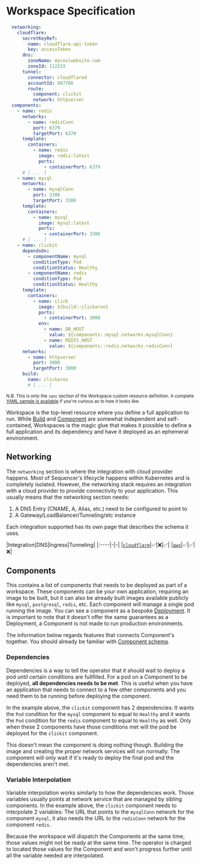 # Workspace Specification
```yaml
  networking:
    cloudflare:
      secretKeyRef:
        name: cloudflare-api-token
        key: accessToken
      dns:
        zoneName: mycoolwebsite.com 
        zoneId: 112233
      tunnel:
        connector: cloudflared
        accountId: 887766
        route:
          component: clickit
          network: httpserver
  components:
    - name: redis
      networks:
        - name: redisConn
          port: 6379
          targetPort: 6379
      template:
        containers:
          - name: redis
            image: redis:latest
            ports: 
              - containerPort: 6379
      # [ ... ]
    - name: mysql
      networks:
        - name: mysqlConn
          port: 3306
          targetPort: 3306
      template:
        containers:
          - name: mysql
            image: mysql:latest
            ports: 
              - containerPort: 3306
      # [ ... ]
    - name: clickit
      dependsOn:
        - componentName: mysql
          conditionType: Pod
          conditionStatus: Healthy
        - componentName: redis
          conditionType: Pod
          conditionStatus: Healthy
      template:
        containers:
          - name: click
            image: ${build::clickaroo}
            ports:
              - containerPort: 3000
            env:
              - name: DB_HOST
                value: ${components::mysql.networks.mysqlConn}
              - name: REDIS_HOST
                value: ${components::redis.networks.redisConn}
      networks:
        - name: httpserver
          port: 3000
          targetPort: 3000
      build:
        name: clickaroo
        # [ ... ]
```
<sup>N.B. This is only the `spec` section of the Workspace custom resource definition. A complete [YAML sample is available](../../dev/samples/workspace.yaml) if you're curious as to how it looks like.</sup>

Workspace is the top-level resource where you define a full application to run. While [Build](./build.md) and [Component](./component.md) are somewhat independent and self-contained, Workspaces is the magic glue that makes it possible to define a full application and its dependency and have it deployed as an ephemeral environment.

## Networking
The `networking` section is where the integration with cloud provider happens. Most of Sequencer's lifecycle happens within Kubernetes and is completely isolated. However, the networking stack requires an integration with a cloud provider to provide connectivity to your application. This usually means that the networking section needs:

1. A DNS Entry (CNAME, A, Alias, etc.) need to be configured to point to
2. A Gateway/LoadBalancer/Tunneling/etc instance

Each integration supported has its own page that describes the schema it uses.

|Integration|DNS|Ingress|Tunneling|
|:----|-|-|
|[`cloudflare`](../providers/cloudflare.md)|✅|❌|✅|
|[`aws`](../providers/aws.md)|✅|✅|❌|

## Components
This contains a list of components that needs to be deployed as part of a workspace. These components can be your own application, requiring an image to be built, but it can also be already built images available publicly like `mysql`, `postgresql`, `redis`, etc. Each component will manage a single pod running the image. You can see a component as a bespoke [Deployment](https://kubernetes.io/docs/concepts/workloads/controllers/deployment/). It is important to note that it doesn't offer the same guarantees as a Deployment, a Component is not made to run production environments.

The information below regards features that connects Component's together. You should already be familiar with [Component schema](./component.md).

### Dependencies
Dependencies is a way to tell the operator that it should wait to deploy a pod until certain conditions are fullfilled. For a pod on a Component to be deployed, **all dependencies needs to be met**. This is useful when you have an application that needs to connect to a few other components and you need them to be running before deploying the component.

In the example above, the `clickit` component has 2 dependencies: It wants the `Pod` condition for the `mysql` component to equal to `Healthy` and it wants the `Pod` condition for the `redis` component to equal to `Healthy` as well. Only when these 2 components have those conditions met will the pod be deployed for the `clickit` component.

This doesn't mean the component is doing nothing though. Building the image and creating the proper network services will run normally. The component will only wait if it's ready to deploy the final pod and the dependencies aren't met.

### Variable Interpolation

Variable interpolation works similarly to how the dependencies work. Those variables usually points at network service that are managed by sibling components. In the example above, the `clickit` component needs to interpolate 2 variables: The URL that points to the `mysqlConn` network for the component `mysql`, it also needs the URL to the `redisConn` network for the component `redis`.

Because the workspace will dispatch the Components at the same time, those values might not be ready at the same time. The operator is charged to located those values for the Component and won't progress further until all the variable needed are interpolated.
